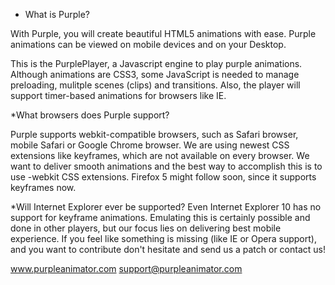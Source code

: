 * What is Purple?

With Purple, you will create beautiful HTML5 animations with ease. Purple animations can be viewed on mobile devices and on your Desktop.

This is the PurplePlayer, a Javascript engine to play purple animations. Although animations are CSS3, some JavaScript is needed to
manage preloading, mulitple scenes (clips) and transitions. Also, the player will support timer-based animations for browsers like IE.

*What browsers does Purple support?

Purple supports webkit-compatible browsers, such as Safari browser, mobile Safari or Google Chrome browser. We are using newest CSS extensions like keyframes, which are not available on every browser. We want to deliver smooth animations and the best way to accomplish this is to use -webkit CSS extensions. Firefox 5 might follow soon, since it supports keyframes now.

*Will Internet Explorer ever be supported?
Even Internet Explorer 10 has no support for keyframe animations. Emulating this is certainly possible and done in other players, but our focus lies on delivering best mobile experience.
If you feel like something is missing (like IE or Opera support), and you want to contribute don't hesitate and send us a patch or contact us!

www.purpleanimator.com
support@purpleanimator.com


